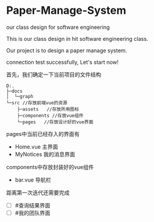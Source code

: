 # Paper-Manage-System
our class design for software engineering

This is our class design in hit software engineering class.

Our project is to design a paper manage system.

connection test successfully, Let's start now!

首先，我们确定一下当前项目的文件结构 
```
D:.
├─docs
│  └─graph
└─src //存放前端vue的资源
    ├─assets   //存放所用图标
    ├─components //存放vue组件
    └─pages   //存放设计好的vue界面
```
pages中当前已经存入的界面有
- Home.vue 主界面
- MyNotices 我的消息界面

components中存放封装好的vue组件
- bar.vue 导航栏

距离第一次迭代还需要完成
- [ ] #查询结果界面
- [ ] #我的团队界面